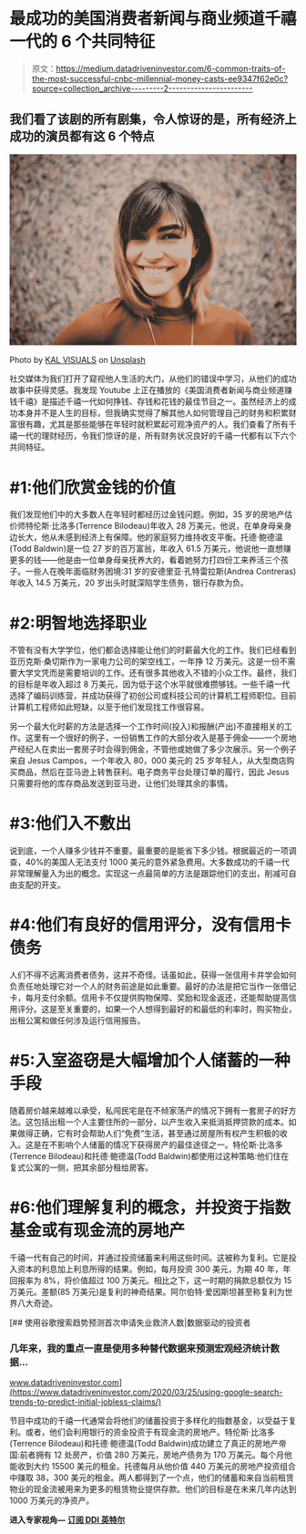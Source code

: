# 最成功的美国消费者新闻与商业频道千禧一代的 6 个共同特征

> 原文：<https://medium.datadriveninvestor.com/6-common-traits-of-the-most-successful-cnbc-millennial-money-casts-ee9347f62e0c?source=collection_archive---------2----------------------->

## 我们看了该剧的所有剧集，令人惊讶的是，所有经济上成功的演员都有这 6 个特点

![](img/46b437cbdce177366c89517776523cba.png)

Photo by [KAL VISUALS](https://unsplash.com/@kalvisuals?utm_source=medium&utm_medium=referral) on [Unsplash](https://unsplash.com?utm_source=medium&utm_medium=referral)

社交媒体为我们打开了窥视他人生活的大门，从他们的错误中学习，从他们的成功故事中获得灵感。我发现 Youtube 上正在播放的《美国消费者新闻与商业频道赚钱千禧》是描述千禧一代如何挣钱、存钱和花钱的最佳节目之一。虽然经济上的成功本身并不是人生的目标，但我确实觉得了解其他人如何管理自己的财务和积累财富很有趣，尤其是那些能够在年轻时就积累起可观净资产的人。我们查看了所有千禧一代的理财经历，令我们惊讶的是，所有财务状况良好的千禧一代都有以下六个共同特征。

# #1:他们欣赏金钱的价值

我们发现他们中的大多数人在年轻时都经历过金钱问题。例如，35 岁的房地产估价师特伦斯·比洛多(Terrence Bilodeau)年收入 28 万美元，他说，在单身母亲身边长大，他从未感到经济上有保障。他的家庭努力维持收支平衡。托德·鲍德温(Todd Baldwin)是一位 27 岁的百万富翁，年收入 61.5 万美元，他说他一直想赚更多的钱——他是由一位单身母亲抚养大的，看着她努力打四份工来养活三个孩子。一些人在晚年面临财务困境:31 岁的安德里亚·孔特雷拉斯(Andrea Contreras)年收入 14.5 万美元，20 岁出头时就深陷学生债务，银行存款为负。

# #2:明智地选择职业

不管有没有大学学位，他们都会选择能让他们的时薪最大化的工作。我们已经看到亚历克斯·桑切斯作为一家电力公司的架空线工，一年挣 12 万美元。这是一份不需要大学文凭而是需要培训的工作。还有很多其他收入不错的小众工作。最终，我们的目标是年收入超过 8 万美元，因为低于这个水平就很难攒够钱。一些千禧一代选择了编码训练营，并成功获得了初创公司或科技公司的计算机工程师职位。目前计算机工程师如此短缺，以至于他们发现找工作很容易。

另一个最大化时薪的方法是选择一个工作时间(投入)和报酬(产出)不直接相关的工作。这里有一个很好的例子，一份销售工作的大部分收入是基于佣金——一个房地产经纪人在卖出一套房子时会得到佣金，不管他或她做了多少次展示。另一个例子来自 Jesus Campos，一个年收入 80，000 美元的 25 岁年轻人，从大型商店购买商品，然后在亚马逊上转售获利。电子商务平台处理订单的履行，因此 Jesus 只需要将他的库存商品发送到亚马逊，让他们处理其余的事情。

# #3:他们入不敷出

说到底，一个人赚多少钱并不重要。最重要的是能省下多少钱。根据最近的一项调查，40%的美国人无法支付 1000 美元的意外紧急费用。大多数成功的千禧一代非常理解量入为出的概念。实现这一点最简单的方法是跟踪他们的支出，削减可自由支配的开支。

# #4:他们有良好的信用评分，没有信用卡债务

人们不得不远离消费者债务，这并不奇怪。话虽如此，获得一张信用卡并学会如何负责任地处理它对一个人的财务前途是如此重要。最好的办法是把它当作一张借记卡，每月支付余额。信用卡不仅提供购物保障、奖励和现金返还，还能帮助提高信用评分。这是至关重要的，如果一个人想得到最好的和最低的利率时，购买物业，出租公寓和做任何涉及运行信用报告。

# #5:入室盗窃是大幅增加个人储蓄的一种手段

随着房价越来越难以承受，私闯民宅是在不倾家荡产的情况下拥有一套房子的好方法。这包括出租一个人主要住所的一部分，以产生收入来抵消抵押贷款的成本。如果做得正确，它有时会帮助人们“免费”生活，甚至通过房屋所有权产生积极的收入。这是在不影响个人储蓄的情况下获得房产的最佳途径之一。特伦斯·比洛多(Terrence Bilodeau)和托德·鲍德温(Todd Baldwin)都使用过这种策略:他们住在复式公寓的一侧，把其余部分租给房客。

# #6:他们理解复利的概念，并投资于指数基金或有现金流的房地产

千禧一代有自己的时间，并通过投资储蓄来利用这些时间。这被称为复利。它是投入资本的利息加上利息所得的结果。例如，每月投资 300 美元，为期 40 年，年回报率为 8%，将价值超过 100 万美元。相比之下，这一时期的捐款总额仅为 15 万美元。差额(85 万美元)是复利的神奇结果。阿尔伯特·爱因斯坦甚至称复利为世界八大奇迹。

[](https://www.datadriveninvestor.com/2020/03/25/using-google-search-trends-to-predict-initial-jobless-claims/) [## 使用谷歌搜索趋势预测首次申请失业救济人数|数据驱动的投资者

### 几年来，我的重点一直是使用多种替代数据来预测宏观经济统计数据…

www.datadriveninvestor.com](https://www.datadriveninvestor.com/2020/03/25/using-google-search-trends-to-predict-initial-jobless-claims/) 

节目中成功的千禧一代通常会将他们的储蓄投资于多样化的指数基金，以受益于复利。或者，他们会利用银行的资金投资于有现金流的房地产。特伦斯·比洛多(Terrence Bilodeau)和托德·鲍德温(Todd Baldwin)成功建立了真正的房地产帝国:前者拥有 12 处房产，价值 280 万美元，房地产债务为 170 万美元。每个月他能收到大约 15500 美元的租金。托德每月从他价值 440 万美元的房地产投资组合中赚取 38，300 美元的租金。两人都得到了一个点，他们的储蓄和来自当前租赁物业的现金流被用来为更多的租赁物业提供存款。他们的目标是在未来几年内达到 1000 万美元的净资产。

**进入专家视角—** [**订阅 DDI 英特尔**](https://datadriveninvestor.com/ddi-intel)